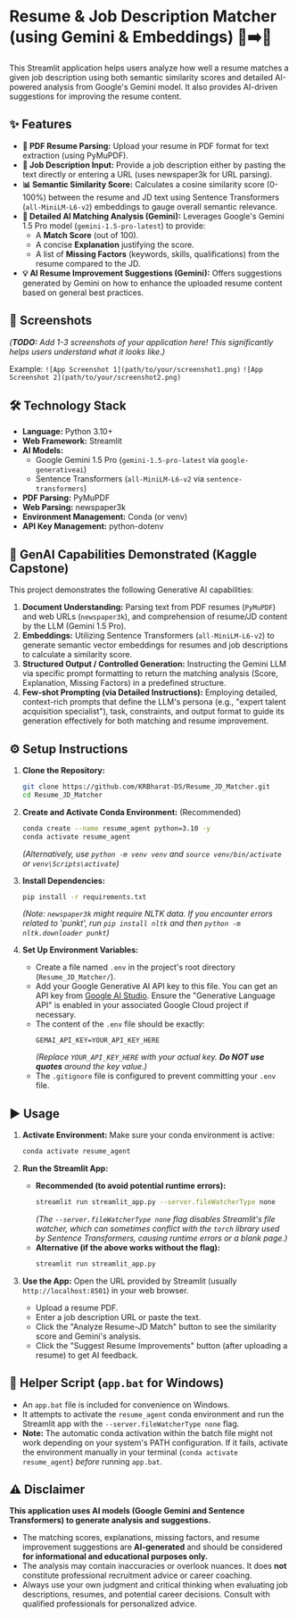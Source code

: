# Resume & Job Description Matcher (using Gemini & Embeddings) 📄➡️🎯

This Streamlit application helps users analyze how well a resume matches a given job description using both semantic similarity scores and detailed AI-powered analysis from Google's Gemini model. It also provides AI-driven suggestions for improving the resume content.

## ✨ Features

*   **📄 PDF Resume Parsing:** Upload your resume in PDF format for text extraction (using PyMuPDF).
*   **📝 Job Description Input:** Provide a job description either by pasting the text directly or entering a URL (uses newspaper3k for URL parsing).
*   **📊 Semantic Similarity Score:** Calculates a cosine similarity score (0-100%) between the resume and JD text using Sentence Transformers (`all-MiniLM-L6-v2`) embeddings to gauge overall semantic relevance.
*   **🤖 Detailed AI Matching Analysis (Gemini):** Leverages Google's Gemini 1.5 Pro model (`gemini-1.5-pro-latest`) to provide:
    *   A **Match Score** (out of 100).
    *   A concise **Explanation** justifying the score.
    *   A list of **Missing Factors** (keywords, skills, qualifications) from the resume compared to the JD.
*   **💡 AI Resume Improvement Suggestions (Gemini):** Offers suggestions generated by Gemini on how to enhance the uploaded resume content based on general best practices.

## 📸 Screenshots

*(**TODO:** Add 1-3 screenshots of your application here! This significantly helps users understand what it looks like.)*

Example:
`![App Screenshot 1](path/to/your/screenshot1.png)`
`![App Screenshot 2](path/to/your/screenshot2.png)`

## 🛠️ Technology Stack

*   **Language:** Python 3.10+
*   **Web Framework:** Streamlit
*   **AI Models:**
    *   Google Gemini 1.5 Pro (`gemini-1.5-pro-latest` via `google-generativeai`)
    *   Sentence Transformers (`all-MiniLM-L6-v2` via `sentence-transformers`)
*   **PDF Parsing:** PyMuPDF
*   **Web Parsing:** newspaper3k
*   **Environment Management:** Conda (or venv)
*   **API Key Management:** python-dotenv

## 🧠 GenAI Capabilities Demonstrated (Kaggle Capstone)

This project demonstrates the following Generative AI capabilities:

1.  **Document Understanding:** Parsing text from PDF resumes (`PyMuPDF`) and web URLs (`newspaper3k`), and comprehension of resume/JD content by the LLM (Gemini 1.5 Pro).
2.  **Embeddings:** Utilizing Sentence Transformers (`all-MiniLM-L6-v2`) to generate semantic vector embeddings for resumes and job descriptions to calculate a similarity score.
3.  **Structured Output / Controlled Generation:** Instructing the Gemini LLM via specific prompt formatting to return the matching analysis (Score, Explanation, Missing Factors) in a predefined structure.
4.  **Few-shot Prompting (via Detailed Instructions):** Employing detailed, context-rich prompts that define the LLM's persona (e.g., "expert talent acquisition specialist"), task, constraints, and output format to guide its generation effectively for both matching and resume improvement.

## ⚙️ Setup Instructions

1.  **Clone the Repository:**
    ```bash
    git clone https://github.com/KRBharat-DS/Resume_JD_Matcher.git
    cd Resume_JD_Matcher
    ```

2.  **Create and Activate Conda Environment:** (Recommended)
    ```bash
    conda create --name resume_agent python=3.10 -y
    conda activate resume_agent
    ```
    *(Alternatively, use `python -m venv venv` and `source venv/bin/activate` or `venv\Scripts\activate`)*

3.  **Install Dependencies:**
    ```bash
    pip install -r requirements.txt
    ```
    *(Note: `newspaper3k` might require NLTK data. If you encounter errors related to 'punkt', run `pip install nltk` and then `python -m nltk.downloader punkt`)*

4.  **Set Up Environment Variables:**
    *   Create a file named `.env` in the project's root directory (`Resume_JD_Matcher/`).
    *   Add your Google Generative AI API key to this file. You can get an API key from [Google AI Studio](https://aistudio.google.com/app/apikey). Ensure the "Generative Language API" is enabled in your associated Google Cloud project if necessary.
    *   The content of the `.env` file should be exactly:
        ```dotenv
        GEMAI_API_KEY=YOUR_API_KEY_HERE
        ```
        *(Replace `YOUR_API_KEY_HERE` with your actual key. **Do NOT use quotes** around the key value.)*
    *   The `.gitignore` file is configured to prevent committing your `.env` file.

## ▶️ Usage

1.  **Activate Environment:** Make sure your conda environment is active:
    ```bash
    conda activate resume_agent
    ```

2.  **Run the Streamlit App:**
    *   **Recommended (to avoid potential runtime errors):**
        ```bash
        streamlit run streamlit_app.py --server.fileWatcherType none
        ```
        *(The `--server.fileWatcherType none` flag disables Streamlit's file watcher, which can sometimes conflict with the `torch` library used by Sentence Transformers, causing runtime errors or a blank page.)*
    *   **Alternative (if the above works without the flag):**
        ```bash
        streamlit run streamlit_app.py
        ```

3.  **Use the App:** Open the URL provided by Streamlit (usually `http://localhost:8501`) in your web browser.
    *   Upload a resume PDF.
    *   Enter a job description URL or paste the text.
    *   Click the "Analyze Resume-JD Match" button to see the similarity score and Gemini's analysis.
    *   Click the "Suggest Resume Improvements" button (after uploading a resume) to get AI feedback.

## 🚀 Helper Script (`app.bat` for Windows)

*   An `app.bat` file is included for convenience on Windows.
*   It attempts to activate the `resume_agent` conda environment and run the Streamlit app with the `--server.fileWatcherType none` flag.
*   **Note:** The automatic conda activation within the batch file might not work depending on your system's PATH configuration. If it fails, activate the environment manually in your terminal (`conda activate resume_agent`) *before* running `app.bat`.

## ⚠️ Disclaimer

**This application uses AI models (Google Gemini and Sentence Transformers) to generate analysis and suggestions.**

*   The matching scores, explanations, missing factors, and resume improvement suggestions are **AI-generated** and should be considered **for informational and educational purposes only.**
*   The analysis may contain inaccuracies or overlook nuances. It does **not** constitute professional recruitment advice or career coaching.
*   Always use your own judgment and critical thinking when evaluating job descriptions, resumes, and potential career decisions. Consult with qualified professionals for personalized advice.
